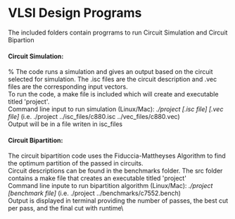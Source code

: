 # VLSI Design Programs
The included folders contain progrrams to run Circuit Simulation and Circuit Bipartion

#### Circuit Simulation:
%    The code runs a simulation and gives an output based on the circuit selected for simulation. The .isc files are the circuit description and .vec files are the corresponding input vectors.\
To run the code, a make file is included which will create and executable titled 'project'.\
Command line input to run simulation (Linux/Mac): *./project [.isc file] [.vec file]* (i.e. ./project ../isc_files/c880.isc ../vec_files/c880.vec)\
Output will be in a file writen in isc_files
  
#### Circuit Bipartition:
The circuit bipartition code uses the Fiduccia-Mattheyses Algorithm to find the optimum partition of the passed in circuits.\
Circuit descriptions can be found in the benchmarks folder. The src folder contains a make file that creates an executable titled 'project'\
Command line inpute to run bipartition algorithm (Linux/Mac): *./project [benchmark file]* (i.e. ./project ../benchmarks/c7552.bench)\
Output is displayed in terminal providing the number of passes, the best cut per pass, and the final cut with runtime\
  
